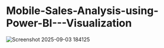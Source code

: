 # Mobile-Sales-Analysis-using-Power-BI---Visualization

![Screenshot 2025-09-03 184125](https://github.com/user-attachments/assets/5f9932a0-82fd-43d1-8d5b-79b295660172)


